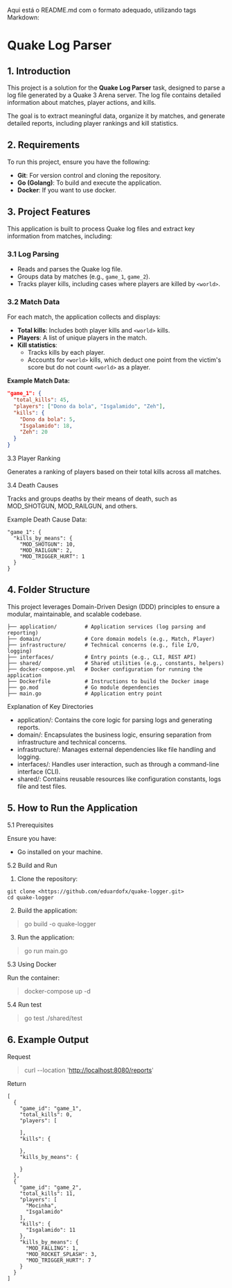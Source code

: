 Aqui está o README.md com o formato adequado, utilizando tags Markdown:

# Quake Log Parser

## **1. Introduction**

This project is a solution for the **Quake Log Parser** task, designed to parse a log file generated by a Quake 3 Arena server. The log file contains detailed information about matches, player actions, and kills.

The goal is to extract meaningful data, organize it by matches, and generate detailed reports, including player rankings and kill statistics.

## **2. Requirements**

To run this project, ensure you have the following:

- **Git**: For version control and cloning the repository.
- **Go (Golang)**: To build and execute the application.
- **Docker**:  If you want to use docker.

## **3. Project Features**

This application is built to process Quake log files and extract key information from matches, including:

### **3.1 Log Parsing**

- Reads and parses the Quake log file.
- Groups data by matches (e.g., `game_1`, `game_2`).
- Tracks player kills, including cases where players are killed by `<world>`.

### **3.2 Match Data**

For each match, the application collects and displays:

- **Total kills**: Includes both player kills and `<world>` kills.
- **Players**: A list of unique players in the match.
- **Kill statistics**:
  - Tracks kills by each player.
  - Accounts for `<world>` kills, which deduct one point from the victim's score but do not count `<world>` as a player.

**Example Match Data:**

```json
"game_1": {
  "total_kills": 45,
  "players": ["Dono da bola", "Isgalamido", "Zeh"],
  "kills": {
    "Dono da bola": 5,
    "Isgalamido": 18,
    "Zeh": 20
  }
}
```

3.3 Player Ranking

Generates a ranking of players based on their total kills across all matches.

3.4 Death Causes

Tracks and groups deaths by their means of death, such as MOD_SHOTGUN, MOD_RAILGUN, and others.

Example Death Cause Data:

```
"game_1": {
  "kills_by_means": {
    "MOD_SHOTGUN": 10,
    "MOD_RAILGUN": 2,
    "MOD_TRIGGER_HURT": 1
  }
}
```

## 4. Folder Structure

This project leverages Domain-Driven Design (DDD) principles to ensure a modular, maintainable, and scalable codebase.

```
├── application/         # Application services (log parsing and reporting)
├── domain/              # Core domain models (e.g., Match, Player)
├── infrastructure/      # Technical concerns (e.g., file I/O, logging)
├── interfaces/          # Entry points (e.g., CLI, REST API)
├── shared/              # Shared utilities (e.g., constants, helpers)
├── docker-compose.yml   # Docker configuration for running the application
├── Dockerfile           # Instructions to build the Docker image
├── go.mod               # Go module dependencies
├── main.go              # Application entry point
```

Explanation of Key Directories

- application/: Contains the core logic for parsing logs and generating reports.
- domain/: Encapsulates the business logic, ensuring separation from infrastructure and technical concerns.
- infrastructure/: Manages external dependencies like file handling and logging.
- interfaces/: Handles user interaction, such as through a command-line interface (CLI).
- shared/: Contains reusable resources like configuration constants, logs file and test files.

## 5. How to Run the Application

5.1 Prerequisites

Ensure you have:

- Go installed on your machine.

5.2 Build and Run

 1. Clone the repository:

  ```
  git clone <https://github.com/eduardofx/quake-logger.git>
  cd quake-logger
  ```

 2. Build the application:

> go build -o quake-logger

 3. Run the application:

> go run main.go

5.3 Using Docker

Run the container:

> docker-compose up -d

5.4 Run test

> go test ./shared/test

## 6. Example Output

Request

> curl --location '<http://localhost:8080/reports>'

Return

```
[
  {
    "game_id": "game_1",
    "total_kills": 0,
    "players": [
      
    ],
    "kills": {
      
    },
    "kills_by_means": {
      
    }
  },
  {
    "game_id": "game_2",
    "total_kills": 11,
    "players": [
      "Mocinha",
      "Isgalamido"
    ],
    "kills": {
      "Isgalamido": 11
    },
    "kills_by_means": {
      "MOD_FALLING": 1,
      "MOD_ROCKET_SPLASH": 3,
      "MOD_TRIGGER_HURT": 7
    }
  }
]

```
